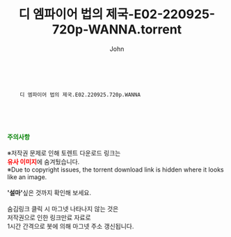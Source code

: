 ﻿---
layout: post
title:  "    디 엠파이어 법의 제국-E02-220925-720p-WANNA.torrent"
author: John
categories: [ 드라마 ]
tags: [  ]
image:  
description: "    디 엠파이어 법의 제국-E02-220925-720p-WANNA torrent 정보 공유"
toc: true
toc_sticky: true
---

<br>

        디 엠파이어 법의 제국.E02.220925.720p.WANNA  
    
<br><br><br>
<p data-ke-size="size16"><b><span style="color: green;">주의사항</span></b><br /><br />※저작권 문제로 인해 토렌트 다운로드 링크는<br /><b><span style="color: red;">유사 이미지</span></b>에 숨겨뒀습니다.<br />※Due to copyright issues, the torrent download link is hidden where it looks like an image.<br /><br /><b>'설마'</b>싶은 것까지 확인해 보세요.<br /><br />숨김링크 클릭 시 마그넷 나타나지 않는 것은<br />저작권으로 인한 링크만료 자료로<br />1시간 간격으로 봇에 의해 마그넷 주소 갱신됩니다.</p>
